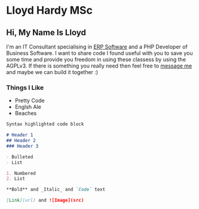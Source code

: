 # Lloyd Hardy MSc

## Hi, My Name Is Lloyd

I'm an IT Consultant specialising in [ERP Software](https://www.erp.ie) and a PHP Developer of Business Software. I want to share code I found useful with you to save you some time and provide you freedom in using these classess by using the AGPLv3. If there is something you really need then feel free to [message me](mailto:lloydhardy@gmail.com) and maybe we can build it together :)

### Things I Like

- Pretty Code
- Englsh Ale
- Beaches


```markdown
Syntax highlighted code block

# Header 1
## Header 2
### Header 3

- Bulleted
- List

1. Numbered
2. List

**Bold** and _Italic_ and `Code` text

[Link](url) and ![Image](src)
```
